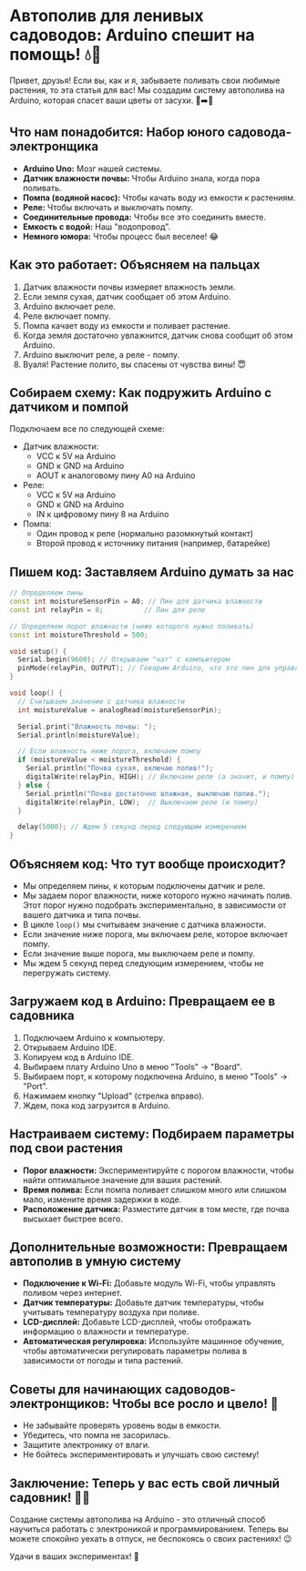 # Автополив для ленивых садоводов: Arduino спешит на помощь! 💧🌱

Привет, друзья! Если вы, как и я, забываете поливать свои любимые растения, то эта статья для вас! Мы создадим систему автополива на Arduino, которая спасет ваши цветы от засухи. 🌵➡️🌻

## Что нам понадобится: Набор юного садовода-электронщика

*   **Arduino Uno:** Мозг нашей системы.
*   **Датчик влажности почвы:** Чтобы Arduino знала, когда пора поливать.
*   **Помпа (водяной насос):** Чтобы качать воду из емкости к растениям.
*   **Реле:** Чтобы включать и выключать помпу.
*   **Соединительные провода:** Чтобы все это соединить вместе.
*   **Емкость с водой:** Наш "водопровод".
*   **Немного юмора:** Чтобы процесс был веселее! 😂

## Как это работает: Объясняем на пальцах

1.  Датчик влажности почвы измеряет влажность земли.
2.  Если земля сухая, датчик сообщает об этом Arduino.
3.  Arduino включает реле.
4.  Реле включает помпу.
5.  Помпа качает воду из емкости и поливает растение.
6.  Когда земля достаточно увлажнится, датчик снова сообщит об этом Arduino.
7.  Arduino выключит реле, а реле - помпу.
8.  Вуаля! Растение полито, вы спасены от чувства вины! 😇

## Собираем схему: Как подружить Arduino с датчиком и помпой

Подключаем все по следующей схеме:

*   Датчик влажности:
    *   VCC к 5V на Arduino
    *   GND к GND на Arduino
    *   AOUT к аналоговому пину A0 на Arduino
*   Реле:
    *   VCC к 5V на Arduino
    *   GND к GND на Arduino
    *   IN к цифровому пину 8 на Arduino
*   Помпа:
    *   Один провод к реле (нормально разомкнутый контакт)
    *   Второй провод к источнику питания (например, батарейке)

## Пишем код: Заставляем Arduino думать за нас

```cpp
// Определяем пины
const int moistureSensorPin = A0; // Пин для датчика влажности
const int relayPin = 8;          // Пин для реле

// Определяем порог влажности (ниже которого нужно поливать)
const int moistureThreshold = 500;

void setup() {
  Serial.begin(9600); // Открываем "чат" с компьютером
  pinMode(relayPin, OUTPUT); // Говорим Arduino, что это пин для управления реле
}

void loop() {
  // Считываем значение с датчика влажности
  int moistureValue = analogRead(moistureSensorPin);

  Serial.print("Влажность почвы: ");
  Serial.println(moistureValue);

  // Если влажность ниже порога, включаем помпу
  if (moistureValue < moistureThreshold) {
    Serial.println("Почва сухая, включаю полив!");
    digitalWrite(relayPin, HIGH); // Включаем реле (а значит, и помпу)
  } else {
    Serial.println("Почва достаточно влажная, выключаю полив.");
    digitalWrite(relayPin, LOW);  // Выключаем реле (и помпу)
  }

  delay(5000); // Ждем 5 секунд перед следующим измерением
}
```

## Объясняем код: Что тут вообще происходит?

*   Мы определяем пины, к которым подключены датчик и реле.
*   Мы задаем порог влажности, ниже которого нужно начинать полив. Этот порог нужно подобрать экспериментально, в зависимости от вашего датчика и типа почвы.
*   В цикле `loop()` мы считываем значение с датчика влажности.
*   Если значение ниже порога, мы включаем реле, которое включает помпу.
*   Если значение выше порога, мы выключаем реле и помпу.
*   Мы ждем 5 секунд перед следующим измерением, чтобы не перегружать систему.

## Загружаем код в Arduino: Превращаем ее в садовника

1.  Подключаем Arduino к компьютеру.
2.  Открываем Arduino IDE.
3.  Копируем код в Arduino IDE.
4.  Выбираем плату Arduino Uno в меню "Tools" -> "Board".
5.  Выбираем порт, к которому подключена Arduino, в меню "Tools" -> "Port".
6.  Нажимаем кнопку "Upload" (стрелка вправо).
7.  Ждем, пока код загрузится в Arduino.

## Настраиваем систему: Подбираем параметры под свои растения

*   **Порог влажности:** Экспериментируйте с порогом влажности, чтобы найти оптимальное значение для ваших растений.
*   **Время полива:** Если помпа поливает слишком много или слишком мало, измените время задержки в коде.
*   **Расположение датчика:** Разместите датчик в том месте, где почва высыхает быстрее всего.

## Дополнительные возможности: Превращаем автополив в умную систему

*   **Подключение к Wi-Fi:** Добавьте модуль Wi-Fi, чтобы управлять поливом через интернет.
*   **Датчик температуры:** Добавьте датчик температуры, чтобы учитывать температуру воздуха при поливе.
*   **LCD-дисплей:** Добавьте LCD-дисплей, чтобы отображать информацию о влажности и температуре.
*   **Автоматическая регулировка:** Используйте машинное обучение, чтобы автоматически регулировать параметры полива в зависимости от погоды и типа растений.

## Советы для начинающих садоводов-электронщиков: Чтобы все росло и цвело! 🌸

*   Не забывайте проверять уровень воды в емкости.
*   Убедитесь, что помпа не засорилась.
*   Защитите электронику от влаги.
*   Не бойтесь экспериментировать и улучшать свою систему!

## Заключение: Теперь у вас есть свой личный садовник! 🧑‍🌾

Создание системы автополива на Arduino - это отличный способ научиться работать с электроникой и программированием. Теперь вы можете спокойно уехать в отпуск, не беспокоясь о своих растениях! 😉

Удачи в ваших экспериментах! 🚀 